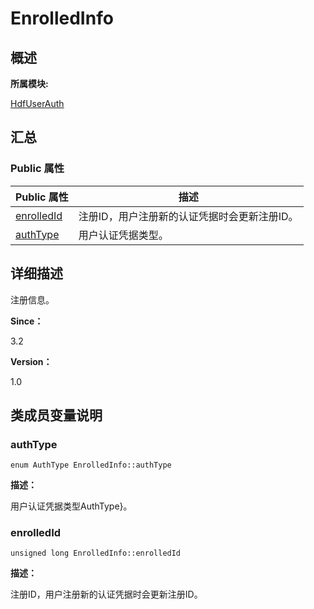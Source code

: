 # EnrolledInfo


## **概述**

**所属模块:**

[HdfUserAuth](_hdf_user_auth.md)


## **汇总**


### Public 属性

  | Public&nbsp;属性 | 描述 | 
| -------- | -------- |
| [enrolledId](#enrolledid) | 注册ID，用户注册新的认证凭据时会更新注册ID。 | 
| [authType](#authtype) | 用户认证凭据类型。 | 


## **详细描述**

注册信息。

**Since：**

3.2

**Version：**

1.0


## **类成员变量说明**


### authType

  
```
enum AuthType EnrolledInfo::authType
```

**描述：**

用户认证凭据类型AuthType}。


### enrolledId

  
```
unsigned long EnrolledInfo::enrolledId
```

**描述：**

注册ID，用户注册新的认证凭据时会更新注册ID。
